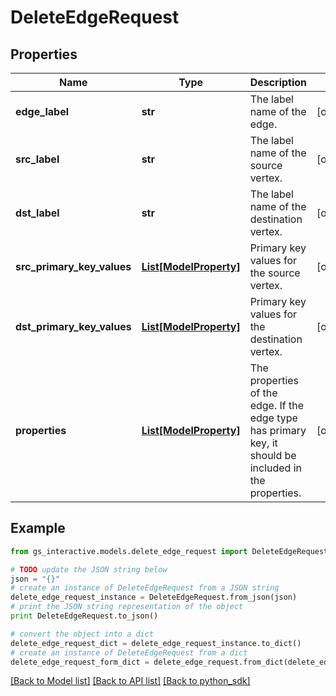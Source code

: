 # DeleteEdgeRequest


## Properties

Name | Type | Description | Notes
------------ | ------------- | ------------- | -------------
**edge_label** | **str** | The label name of the edge. | [optional] 
**src_label** | **str** | The label name of the source vertex. | [optional] 
**dst_label** | **str** | The label name of the destination vertex. | [optional] 
**src_primary_key_values** | [**List[ModelProperty]**](ModelProperty.md) | Primary key values for the source vertex. | [optional] 
**dst_primary_key_values** | [**List[ModelProperty]**](ModelProperty.md) | Primary key values for the destination vertex. | [optional] 
**properties** | [**List[ModelProperty]**](ModelProperty.md) | The properties of the edge. If the edge type has primary key, it should be included in the properties. | [optional] 

## Example

```python
from gs_interactive.models.delete_edge_request import DeleteEdgeRequest

# TODO update the JSON string below
json = "{}"
# create an instance of DeleteEdgeRequest from a JSON string
delete_edge_request_instance = DeleteEdgeRequest.from_json(json)
# print the JSON string representation of the object
print DeleteEdgeRequest.to_json()

# convert the object into a dict
delete_edge_request_dict = delete_edge_request_instance.to_dict()
# create an instance of DeleteEdgeRequest from a dict
delete_edge_request_form_dict = delete_edge_request.from_dict(delete_edge_request_dict)
```
[[Back to Model list]](python_sdk.md#documentation-for-data-structures) [[Back to API list]](python_sdk.md#documentation-for-service-apis) [[Back to python_sdk]](python_sdk.md)


